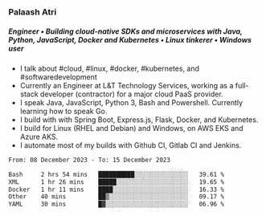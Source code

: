 ### Palaash Atri

##### Engineer • Building cloud-native SDKs and microservices with Java, Python, JavaScript, Docker and Kubernetes • Linux tinkerer • Windows user

- I talk about #cloud, #linux, #docker, #kubernetes, and #softwaredevelopment
- Currently an Engineer at L&T Technology Services, working as a full-stack developer (contractor) for a major cloud PaaS provider.
- I speak Java, JavaScript, Python 3, Bash and Powershell. Currently learning how to speak Go.
- I build with with Spring Boot, Express.js, Flask, Docker, and Kubernetes.
- I build for Linux (RHEL and Debian) and Windows, on AWS EKS and Azure AKS.
- I automate most of my builds with Github CI, Gitlab CI and Jenkins.

<!--
**palaashatri/palaashatri** is a ✨ _special_ ✨ repository because its `README.md` (this file) appears on your GitHub profile.

Here are some ideas to get you started:

- 🔭 I’m currently working on ...
- 🌱 I’m currently learning ...
- 👯 I’m looking to collaborate on ...
- 🤔 I’m looking for help with ...
- 💬 Ask me about ...
- 📫 How to reach me: ...
- 😄 Pronouns: ...
- ⚡ Fun fact: ...
-->

<!--START_SECTION:waka-->

```txt
From: 08 December 2023 - To: 15 December 2023

Bash     2 hrs 54 mins   ██████████░░░░░░░░░░░░░░░   39.61 %
XML      1 hr 26 mins    █████░░░░░░░░░░░░░░░░░░░░   19.65 %
Docker   1 hr 11 mins    ████░░░░░░░░░░░░░░░░░░░░░   16.33 %
Other    40 mins         ██▒░░░░░░░░░░░░░░░░░░░░░░   09.17 %
YAML     30 mins         █▓░░░░░░░░░░░░░░░░░░░░░░░   06.96 %
```

<!--END_SECTION:waka-->
